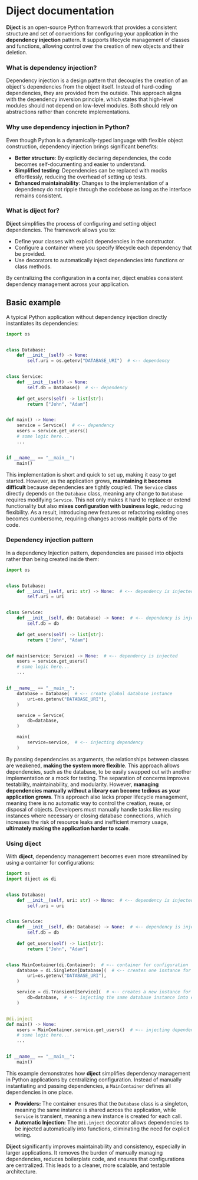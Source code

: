 # Diject documentation

**Diject** is an open-source Python framework that provides a consistent structure and set of
conventions for configuring your application in the **dependency injection** pattern.
It supports lifecycle management of classes and functions, allowing control over the creation of new
objects and their deletion.

### What is dependency injection?

Dependency injection is a design pattern that decouples the creation of
an object's dependencies from the object itself. Instead of hard-coding dependencies,
they are provided from the outside.
This approach aligns with the dependency inversion principle, which states that high-level modules
should not depend on low-level modules. Both should rely on abstractions rather than concrete
implementations.

### Why use dependency injection in Python?

Even though Python is a dynamically-typed language with flexible object construction,
dependency injection brings significant benefits:

* **Better structure**: By explicitly declaring dependencies, the code becomes self-documenting and
  easier to understand.
* **Simplified testing**: Dependencies can be replaced with mocks effortlessly, reducing the
  overhead of setting up tests.
* **Enhanced maintainability**: Changes to the implementation of a dependency do not ripple through
  the codebase as long as the interface remains consistent.

### What is diject for?

**Diject** simplifies the process of configuring and setting object dependencies.
The framework allows you to:

* Define your classes with explicit dependencies in the constructor.
* Configure a container where you specify lifecycle each dependency that be provided.
* Use decorators to automatically inject dependencies into functions or class
  methods.

By centralizing the configuration in a container, diject enables consistent dependency management
across your application.

## Basic example

A typical Python application without dependency injection directly instantiates its dependencies:

```python
import os


class Database:
    def __init__(self) -> None:
        self.uri = os.getenv("DATABASE_URI")  # <-- dependency


class Service:
    def __init__(self) -> None:
        self.db = Database()  # <-- dependency
        
    def get_users(self) -> list[str]:
        return ["John", "Adam"] 


def main() -> None:
    service = Service()  # <-- dependency
    users = service.get_users()
    # some logic here...
    ...


if __name__ == "__main__":
    main()
```

This implementation is short and quick to set up, making it easy to get started. However, as the
application grows, **maintaining it becomes difficult** because dependencies are tightly coupled.
The `Service` class directly depends on the `Database` class, meaning any change to `Database`
requires modifying `Service`. This not only makes it hard to replace or extend functionality but
also **mixes configuration with business logic**, reducing flexibility. As a result, introducing new
features or refactoring existing ones becomes cumbersome, requiring changes across multiple parts
of the code.

### Dependency injection pattern

In a dependency Injection pattern, dependencies are passed into objects rather than being created
inside them:

```python
import os


class Database:
    def __init__(self, uri: str) -> None:  # <-- dependency is injected
        self.uri = uri


class Service:
    def __init__(self, db: Database) -> None:  # <-- dependency is injected
        self.db = db
        
    def get_users(self) -> list[str]:
        return ["John", "Adam"] 


def main(service: Service) -> None:  # <-- dependency is injected
    users = service.get_users()
    # some logic here...
    ...


if __name__ == "__main__":
    database = Database(  # <-- create global database instance
        uri=os.getenv("DATABASE_URI"),
    )

    service = Service(
        db=database,
    )

    main(
        service=service,  # <-- injecting dependency
    )
```

By passing dependencies as arguments, the relationships between classes are weakened, **making the
system more flexible**. This approach allows dependencies, such as the database, to be easily
swapped out with another implementation or a mock for testing. The separation of concerns improves
testability, maintainability, and modularity.
However, **managing dependencies manually without a library can become tedious as your application
grows**. This approach also lacks proper lifecycle management, meaning there is no automatic way to
control the creation, reuse, or disposal of objects. Developers must manually handle tasks like
reusing instances where necessary or closing database connections, which increases the risk of
resource leaks and inefficient memory usage, **ultimately making the application harder to scale**.

### Using **diject**

With **diject**, dependency management becomes even more streamlined by using a container for
configurations:

```python
import os
import diject as di


class Database:
    def __init__(self, uri: str) -> None:  # <-- dependency is injected
        self.uri = uri


class Service:
    def __init__(self, db: Database) -> None:  # <-- dependency is injected
        self.db = db
        
    def get_users(self) -> list[str]:
        return ["John", "Adam"] 


class MainContainer(di.Container):  # <-- container for configuration
    database = di.Singleton[Database](  # <-- creates one instance for the entire application
        uri=os.getenv("DATABASE_URI"),
    )

    service = di.Transient[Service](  # <-- creates a new instance for each call
        db=database,  # <-- injecting the same database instance into each service
    )


@di.inject
def main() -> None:
    users = MainContainer.service.get_users()  # <-- injecting dependency
    # some logic here...
    ...


if __name__ == "__main__":
    main()
```

This example demonstrates how **diject** simplifies dependency management in Python applications by
centralizing configuration. Instead of manually instantiating and passing dependencies, a
`MainContainer` defines all dependencies in one place.

- **Providers:** The container ensures that the `Database` class is a singleton, meaning
  the same instance is shared across the application, while `Service` is transient, meaning a new
  instance is created for each call.
- **Automatic Injection:** The `@di.inject` decorator allows dependencies to be injected
  automatically into functions, eliminating the need for explicit wiring.

**Diject** significantly improves maintainability and consistency,
especially in larger applications. It removes the burden of manually managing dependencies, reduces
boilerplate code, and ensures that configurations are centralized. This leads to a cleaner, more
scalable, and testable architecture.
